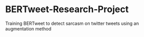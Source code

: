 # BERTweet-Research-Project
Training BERTweet to detect sarcasm on twitter tweets using an augmentation method
